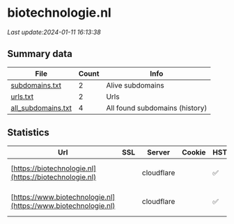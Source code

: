 # biotechnologie.nl
*Last update:2024-01-11 16:13:38*
## Summary data
| File       | Count | Info |
|------------|-------|------|
|[subdomains.txt](/data/biotechnologie/subdomains.txt)|2|Alive subdomains|
|[urls.txt](/data/biotechnologie/urls.txt)|2|Urls|
|[all_subdomains.txt](/data/biotechnologie/all_subdomains.txt)|4|All found subdomains (history)|
## Statistics
| Url | SSL | Server | Cookie | HSTS | CSP | XFO | XXP | RP | Tech |
|------------|-------|------|------|------|------|------|------|------|------|
|[https://biotechnologie.nl](https://biotechnologie.nl)| |cloudflare| |:white_check_mark: |:warning: |:white_check_mark: |:white_check_mark: |:white_check_mark: |Cloudflare HSTS HTTP...|
|[https://www.biotechnologie.nl](https://www.biotechnologie.nl)| |cloudflare| |:white_check_mark: |:warning: |:white_check_mark: |:white_check_mark: |:white_check_mark: |Cloudflare Google Ta...|